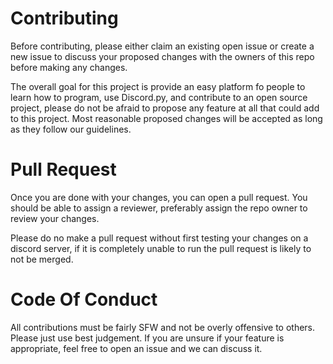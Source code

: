 # Contributing
Before contributing, please either claim an existing open issue or create a new issue to discuss your proposed changes with the owners of this repo before making any changes.

The overall goal for this project is provide an easy platform fo people to learn how to program, use Discord.py, and contribute to an open source project, please do not be afraid
to propose any feature at all that could add to this project. Most reasonable proposed changes will be accepted as long as they follow our guidelines.

# Pull Request
Once you are done with your changes, you can open a pull request. You should be able to assign a reviewer, preferably assign the repo owner to review your changes.

Please do no make a pull request without first testing your changes on a discord server, if it is completely unable to run the pull request is likely to not be merged.

# Code Of Conduct
All contributions must be fairly SFW and not be overly offensive to others. Please just use best judgement. If you are unsure if your feature is appropriate, feel free to open an
issue and we can discuss it.
